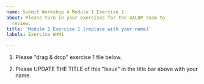 ```yaml
---
name: Submit Workshop 4 Module 1 Exercise 1
about: Please turn in your exercises for the GALUP team to
  review.
title: 'Module 1 Exercise 1 [replace with your name]'
labels: Exercise W4M1

---
```


1. Please "drag & drop" exercise 1 file below.

2. Please UPDATE THE TITLE of this "Issue" in the title bar above with your name.
